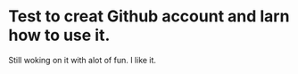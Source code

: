 # Test to creat Github account and larn how to use it. 
Still woking on it with alot of fun. 
I like it. 
